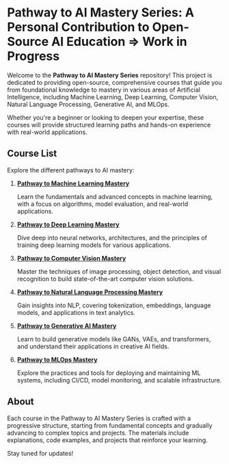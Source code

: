 # **Pathway to AI Mastery Series: A Personal Contribution to Open-Source AI Education** => **Work in Progress**

Welcome to the **Pathway to AI Mastery Series** repository! This project is dedicated to providing open-source, comprehensive courses that guide you from foundational knowledge to mastery in various areas of Artificial Intelligence, including Machine Learning, Deep Learning, Computer Vision, Natural Language Processing, Generative AI, and MLOps.

Whether you're a beginner or looking to deepen your expertise, these courses will provide structured learning paths and hands-on experience with real-world applications.

## **Course List**

Explore the different pathways to AI mastery:

1. [**Pathway to Machine Learning Mastery**](https://ancilcleetus.github.io/Pathway-to-Machine-Learning-Mastery/)
    
    Learn the fundamentals and advanced concepts in machine learning, with a focus on algorithms, model evaluation, and real-world applications.

2. [**Pathway to Deep Learning Mastery**](https://ancilcleetus.github.io/Pathway-to-Deep-Learning-Mastery/)
    
    Dive deep into neural networks, architectures, and the principles of training deep learning models for various applications.

3. [**Pathway to Computer Vision Mastery**](https://ancilcleetus.github.io/Pathway-to-Computer-Vision-Mastery/)
    
    Master the techniques of image processing, object detection, and visual recognition to build state-of-the-art computer vision solutions.

4. [**Pathway to Natural Language Processing Mastery**](https://ancilcleetus.github.io/Pathway-to-NLP-Mastery/)
    
    Gain insights into NLP, covering tokenization, embeddings, language models, and applications in text analytics.

5. [**Pathway to Generative AI Mastery**](https://ancilcleetus.github.io/Pathway-to-Generative-AI-Mastery/)
    
    Learn to build generative models like GANs, VAEs, and transformers, and understand their applications in creative AI fields.
    
6. [**Pathway to MLOps Mastery**](https://ancilcleetus.github.io/Pathway-to-MLOps-Mastery/)
    
    Explore the practices and tools for deploying and maintaining ML systems, including CI/CD, model monitoring, and scalable infrastructure.


## **About**

Each course in the Pathway to AI Mastery Series is crafted with a progressive structure, starting from fundamental concepts and gradually advancing to complex topics and projects. The materials include explanations, code examples, and projects that reinforce your learning.

Stay tuned for updates!
